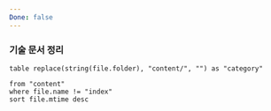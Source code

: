 ```yaml
---
Done: false
---
```


### 기술 문서 정리

```dataview
table replace(string(file.folder), "content/", "") as "category"

from "content"
where file.name != "index"
sort file.mtime desc
```
